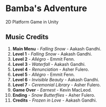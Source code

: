 # Bamba's Adventure
2D Platform Game in Unity

## Music Credits

1. **Main Menu** - *Falling Snow* - Aakash Gandhi.
2. **Level 1** - *Falling Snow* - Aakash Gandhi.
3. **Level 2** - *Allégro* - Emmit Fenn.
4. **Level 3** - *Waterfall* - Aakash Gandhi.
5. **Level 4** - *Renunciation* -  Asher Fulero.
6. **Level 5** - *Allégro* - Emmit Fenn.
7. **Level 6** - *Invisible Beauty* - Aakash Gandhi.
8. **Level 7** - *Ceremonial Library* - Asher Fulero.
9. **Game Over** - *Earnest* - Kevin MacLeod.
10. **Ending** - *Snow Butterflies* - Asher Fulero.
11. **Credits** - *Frozen in Love* - Aakash Gandhi.
